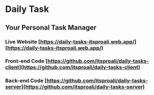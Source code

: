# Daily Task

## Your Personal Task Manager

### Live Website [https://daily-tasks-itsproali.web.app/](https://daily-tasks-itsproali.web.app/)

### Front-end Code [https://github.com/itsproali/daily-tasks-client](https://github.com/itsproali/daily-tasks-client)

### Back-end Code [https://github.com/itsproali/daily-tasks-server](https://github.com/itsproali/daily-tasks-server)

